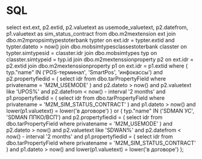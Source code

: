 # SQL
select 
    ext.ext,
    p2.extid,
    p2.valuetext as usemode_valuetext,
    p2.datefrom,
    p1.valuetext as sim_status_contract
from 
    dbo.m2mextension ext
join 
    dbo.m2mpropsimtypestoterbank typter on ext.idr = typter.extid and typter.dateto > now()
join 
    dbo.mobsimtypesclassestoterbank classter on typter.simtypesid = classter.idr
join 
    dbo.mobsimtypes typ on classter.simtypeid = typ.id
join 
    dbo.m2mextenssionproperty p2 on ext.idr = p2.extid
join 
    dbo.m2mextenssionproperty p1 on ext.idr = p1.extid
where 
    (
        typ."name" IN ('POS-терминал', 'SmartPos', 'инфокассы') 
        and p2.propertyfiedid = (
            select idr
            from dbo.tarPropertyField
            where privatename = 'M2M_USEMODE'
        )
        and p2.dateto > now() 
        and p2.valuetext like 'UPOS%' 
        and p2.datefrom < now() - interval '2 months'
        and p1.propertyfiedid = (
            select idr
            from dbo.tarPropertyField
            where privatename = 'M2M_SIM_STATUS_CONTRACT'
        ) 
        and p1.dateto > now() 
        and lower(p1.valuetext) = lower('в договоре')
    ) 
    or 
    (
        typ."name" IN ('SDMAN УС', 'SDMAN ППКО/ВСП')
        and p2.propertyfiedid = (
            select idr
            from dbo.tarPropertyField
            where privatename = 'M2M_USEMODE'
        )
        and p2.dateto > now() 
        and p2.valuetext like 'SDWAN%' 
        and p2.datefrom < now() - interval '2 months'
        and p1.propertyfiedid = (
            select idr
            from dbo.tarPropertyField
            where privatename = 'M2M_SIM_STATUS_CONTRACT'
        ) 
        and p1.dateto > now() 
        and lower(p1.valuetext) = lower('в договоре')
    );


